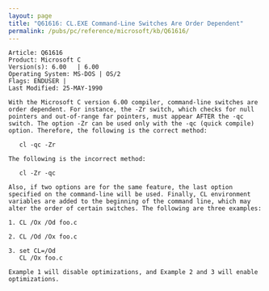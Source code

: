 ```yaml
---
layout: page
title: "Q61616: CL.EXE Command-Line Switches Are Order Dependent"
permalink: /pubs/pc/reference/microsoft/kb/Q61616/
---
```


	Article: Q61616
	Product: Microsoft C
	Version(s): 6.00   | 6.00
	Operating System: MS-DOS | OS/2
	Flags: ENDUSER |
	Last Modified: 25-MAY-1990
	
	With the Microsoft C version 6.00 compiler, command-line switches are
	order dependent. For instance, the -Zr switch, which checks for null
	pointers and out-of-range far pointers, must appear AFTER the -qc
	switch. The option -Zr can be used only with the -qc (quick compile)
	option. Therefore, the following is the correct method:
	
	   cl -qc -Zr
	
	The following is the incorrect method:
	
	   cl -Zr -qc
	
	Also, if two options are for the same feature, the last option
	specified on the command-line will be used. Finally, CL environment
	variables are added to the beginning of the command line, which may
	alter the order of certain switches. The following are three examples:
	
	1. CL /Ox /Od foo.c
	
	2. CL /Od /Ox foo.c
	
	3. set CL=/Od
	   CL /Ox foo.c
	
	Example 1 will disable optimizations, and Example 2 and 3 will enable
	optimizations.
